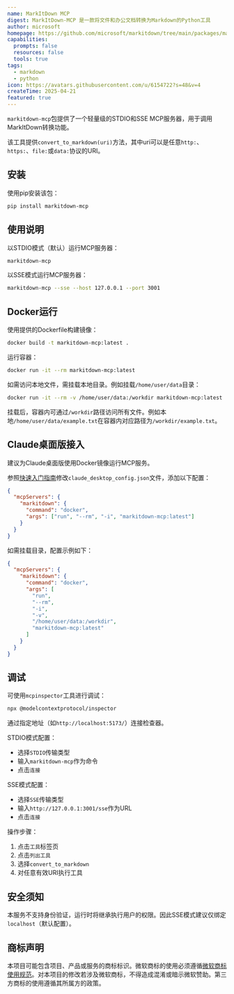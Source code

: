 ```yaml
---
name: MarkItDown MCP  
digest: MarkItDown-MCP 是一款将文件和办公文档转换为Markdown的Python工具  
author: microsoft  
homepage: https://github.com/microsoft/markitdown/tree/main/packages/markitdown-mcp  
capabilities:
  prompts: false
  resources: false
  tools: true
tags:
  - markdown
  - python
icon: https://avatars.githubusercontent.com/u/6154722?s=48&v=4  
createTime: 2025-04-21  
featured: true  
---
```


`markitdown-mcp`包提供了一个轻量级的STDIO和SSE MCP服务器，用于调用MarkItDown转换功能。

该工具提供`convert_to_markdown(uri)`方法，其中uri可以是任意`http:`、`https:`、`file:`或`data:`协议的URI。

## 安装

使用pip安装该包：

```bash
pip install markitdown-mcp
```

## 使用说明

以STDIO模式（默认）运行MCP服务器：

```bash
markitdown-mcp
```

以SSE模式运行MCP服务器：

```bash
markitdown-mcp --sse --host 127.0.0.1 --port 3001
```

## Docker运行

使用提供的Dockerfile构建镜像：

```bash
docker build -t markitdown-mcp:latest .
```

运行容器：

```bash
docker run -it --rm markitdown-mcp:latest
```

如需访问本地文件，需挂载本地目录。例如挂载`/home/user/data`目录：

```bash
docker run -it --rm -v /home/user/data:/workdir markitdown-mcp:latest
```

挂载后，容器内可通过`/workdir`路径访问所有文件。例如本地`/home/user/data/example.txt`在容器内对应路径为`/workdir/example.txt`。

## Claude桌面版接入

建议为Claude桌面版使用Docker镜像运行MCP服务。

参照[快速入门指南](https://modelcontextprotocol.io/quickstart/user#for-claude-desktop-users)修改`claude_desktop_config.json`文件，添加以下配置：

```json
{
  "mcpServers": {
    "markitdown": {
      "command": "docker",
      "args": ["run", "--rm", "-i", "markitdown-mcp:latest"]
    }
  }
}
```

如需挂载目录，配置示例如下：

```json
{
  "mcpServers": {
    "markitdown": {
      "command": "docker",
      "args": [
        "run",
        "--rm",
        "-i",
        "-v",
        "/home/user/data:/workdir",
        "markitdown-mcp:latest"
      ]
    }
  }
}
```

## 调试

可使用`mcpinspector`工具进行调试：

```bash
npx @modelcontextprotocol/inspector
```

通过指定地址（如`http://localhost:5173/`）连接检查器。

STDIO模式配置：
- 选择`STDIO`传输类型
- 输入`markitdown-mcp`作为命令
- 点击`连接`

SSE模式配置：
- 选择`SSE`传输类型
- 输入`http://127.0.0.1:3001/sse`作为URL
- 点击`连接`

操作步骤：
1. 点击`工具`标签页
2. 点击`列出工具`
3. 选择`convert_to_markdown`
4. 对任意有效URI执行工具

## 安全须知

本服务不支持身份验证，运行时将继承执行用户的权限。因此SSE模式建议仅绑定`localhost`（默认配置）。

## 商标声明

本项目可能包含项目、产品或服务的商标标识。微软商标的使用必须遵循[微软商标使用规范](https://www.microsoft.com/en-us/legal/intellectualproperty/trademarks/usage/general)。对本项目的修改若涉及微软商标，不得造成混淆或暗示微软赞助。第三方商标的使用遵循其所属方的政策。